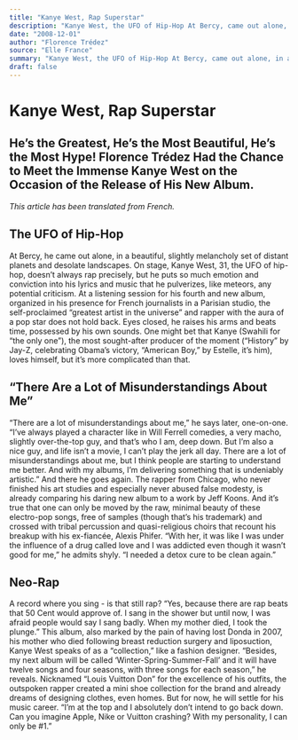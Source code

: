 ```yaml
---
title: "Kanye West, Rap Superstar"
description: "Kanye West, the UFO of Hip-Hop At Bercy, came out alone, in a beautiful, slightly melancholy set of distant planets and desolate landscapes. On stage, he doesn’t always rap precisely, but he puts so m..."
date: "2008-12-01"
author: "Florence Trédez"
source: "Elle France"
summary: "Kanye West, the UFO of Hip-Hop At Bercy, came out alone, in a beautiful, slightly melancholy set of distant planets and desolate landscapes. On stage, he doesn’t always rap precisely, but he puts so much emotion and conviction into his lyrics and music that he pulverizes, like meteors, any potential criticism."
draft: false
---
```


# Kanye West, Rap Superstar

## He’s the Greatest, He’s the Most Beautiful, He’s the Most Hype! Florence Trédez Had the Chance to Meet the Immense Kanye West on the Occasion of the Release of His New Album.

*This article has been translated from French.*

## The UFO of Hip-Hop

At Bercy, he came out alone, in a beautiful, slightly melancholy set of distant planets and desolate landscapes. On stage, Kanye West, 31, the UFO of hip-hop, doesn’t always rap precisely, but he puts so much emotion and conviction into his lyrics and music that he pulverizes, like meteors, any potential criticism. At a listening session for his fourth and new album, organized in his presence for French journalists in a Parisian studio, the self-proclaimed “greatest artist in the universe” and rapper with the aura of a pop star does not hold back. Eyes closed, he raises his arms and beats time, possessed by his own sounds. One might bet that Kanye (Swahili for “the only one”), the most sought-after producer of the moment (“History” by Jay-Z, celebrating Obama’s victory, “American Boy,” by Estelle, it’s him), loves himself, but it’s more complicated than that.

## “There Are a Lot of Misunderstandings About Me”

“There are a lot of misunderstandings about me,” he says later, one-on-one. “I’ve always played a character like in Will Ferrell comedies, a very macho, slightly over-the-top guy, and that’s who I am, deep down. But I’m also a nice guy, and life isn’t a movie, I can’t play the jerk all day. There are a lot of misunderstandings about me, but I think people are starting to understand me better. And with my albums, I’m delivering something that is undeniably artistic.” And there he goes again. The rapper from Chicago, who never finished his art studies and especially never abused false modesty, is already comparing his daring new album to a work by Jeff Koons. And it’s true that one can only be moved by the raw, minimal beauty of these electro-pop songs, free of samples (though that’s his trademark) and crossed with tribal percussion and quasi-religious choirs that recount his breakup with his ex-fiancée, Alexis Phifer. “With her, it was like I was under the influence of a drug called love and I was addicted even though it wasn’t good for me,” he admits shyly. “I needed a detox cure to be clean again.”

## Neo-Rap

A record where you sing - is that still rap? “Yes, because there are rap beats that 50 Cent would approve of. I sang in the shower but until now, I was afraid people would say I sang badly. When my mother died, I took the plunge.” This album, also marked by the pain of having lost Donda in 2007, his mother who died following breast reduction surgery and liposuction, Kanye West speaks of as a “collection,” like a fashion designer. “Besides, my next album will be called ‘Winter-Spring-Summer-Fall’ and it will have twelve songs and four seasons, with three songs for each season,” he reveals. Nicknamed “Louis Vuitton Don” for the excellence of his outfits, the outspoken rapper created a mini shoe collection for the brand and already dreams of designing clothes, even homes. But for now, he will settle for his music career. “I’m at the top and I absolutely don’t intend to go back down. Can you imagine Apple, Nike or Vuitton crashing? With my personality, I can only be #1.”
